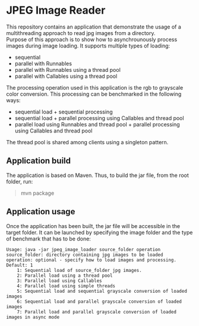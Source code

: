 # JPEG Image Reader

This repository contains an application that demonstrate the usage of a multithreading approach to read jpg images from a directory. \
Purpose of this approach is to show how to asynchrounously process images during image loading. It supports multiple types of loading:

* sequential
* parallel with Runnables
* parallel with Runnables using a thread pool
* parallel with Callables using a thread pool

The processing operation used in this application is the rgb to grayscale color conversion. This processing can be benchmarked in the following ways:

* sequential load + sequential processing
* sequential load + parallel processing using Callables and thread pool
* parallel load using Runnables and thread pool + parallel processing using Callables and thread pool

The thread pool is shared among clients using a singleton pattern.

## Application build

The application is based on Maven. Thus, to build the jar file, from the root folder, run:

> mvn package

## Application usage

Once the application has been built, the jar file will be accessible in the target folder. It can be launched by specifying the image folder and the type of benchmark that has to be done:

```
Usage: java -jar jpeg_image_loader source_folder operation
source_folder: directory containing jpg images to be loaded
operation: optional - specify how to load images and processing. Default: 1
	1: Sequential load of source_folder jpg images.
	2: Parallel load using a thread pool
	3: Parallel load using Callables
	4: Parallel load using simple threads
	5: Sequential load and sequential grayscale conversion of loaded images
	6: Sequential load and parallel grayscale conversion of loaded images
	7: Parallel load and parallel grayscale conversion of loaded images in async mode
```
